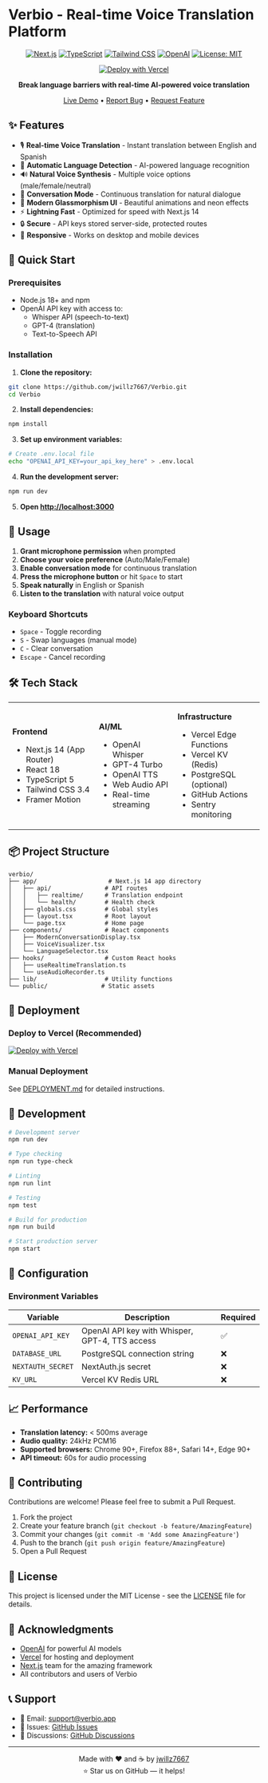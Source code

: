 # Verbio - Real-time Voice Translation Platform

<div align="center">
  
  [![Next.js](https://img.shields.io/badge/Next.js-14-black?style=for-the-badge&logo=next.js)](https://nextjs.org)
  [![TypeScript](https://img.shields.io/badge/TypeScript-5.0-blue?style=for-the-badge&logo=typescript)](https://www.typescriptlang.org)
  [![Tailwind CSS](https://img.shields.io/badge/Tailwind-3.4-38B2AC?style=for-the-badge&logo=tailwind-css)](https://tailwindcss.com)
  [![OpenAI](https://img.shields.io/badge/OpenAI-API-412991?style=for-the-badge&logo=openai)](https://openai.com)
  [![License: MIT](https://img.shields.io/badge/License-MIT-yellow.svg?style=for-the-badge)](LICENSE)
  
  [![Deploy with Vercel](https://vercel.com/button)](https://vercel.com/new/clone?repository-url=https://github.com/jwillz7667/Verbio&env=OPENAI_API_KEY&envDescription=OpenAI%20API%20Key%20with%20access%20to%20Whisper%2C%20GPT-4%2C%20and%20TTS&project-name=verbio&repository-name=verbio)

  **Break language barriers with real-time AI-powered voice translation**
  
  [Live Demo](https://verbio.vercel.app) • [Report Bug](https://github.com/jwillz7667/Verbio/issues) • [Request Feature](https://github.com/jwillz7667/Verbio/issues)

</div>

## ✨ Features

- 🎙️ **Real-time Voice Translation** - Instant translation between English and Spanish
- 🤖 **Automatic Language Detection** - AI-powered language recognition
- 🔊 **Natural Voice Synthesis** - Multiple voice options (male/female/neutral)
- 💬 **Conversation Mode** - Continuous translation for natural dialogue
- 🎨 **Modern Glassmorphism UI** - Beautiful animations and neon effects
- ⚡ **Lightning Fast** - Optimized for speed with Next.js 14
- 🔒 **Secure** - API keys stored server-side, protected routes
- 📱 **Responsive** - Works on desktop and mobile devices

## 🚀 Quick Start

### Prerequisites

- Node.js 18+ and npm
- OpenAI API key with access to:
  - Whisper API (speech-to-text)
  - GPT-4 (translation)
  - Text-to-Speech API

### Installation

1. **Clone the repository:**
```bash
git clone https://github.com/jwillz7667/Verbio.git
cd Verbio
```

2. **Install dependencies:**
```bash
npm install
```

3. **Set up environment variables:**
```bash
# Create .env.local file
echo "OPENAI_API_KEY=your_api_key_here" > .env.local
```

4. **Run the development server:**
```bash
npm run dev
```

5. **Open [http://localhost:3000](http://localhost:3000)**

## 🎯 Usage

1. **Grant microphone permission** when prompted
2. **Choose your voice preference** (Auto/Male/Female)
3. **Enable conversation mode** for continuous translation
4. **Press the microphone button** or hit `Space` to start
5. **Speak naturally** in English or Spanish
6. **Listen to the translation** with natural voice output

### Keyboard Shortcuts

- `Space` - Toggle recording
- `S` - Swap languages (manual mode)
- `C` - Clear conversation
- `Escape` - Cancel recording

## 🛠️ Tech Stack

<table>
<tr>
<td>

**Frontend**
- Next.js 14 (App Router)
- React 18
- TypeScript 5
- Tailwind CSS 3.4
- Framer Motion

</td>
<td>

**AI/ML**
- OpenAI Whisper
- GPT-4 Turbo
- OpenAI TTS
- Web Audio API
- Real-time streaming

</td>
<td>

**Infrastructure**
- Vercel Edge Functions
- Vercel KV (Redis)
- PostgreSQL (optional)
- GitHub Actions
- Sentry monitoring

</td>
</tr>
</table>

## 📦 Project Structure

```
verbio/
├── app/                    # Next.js 14 app directory
│   ├── api/               # API routes
│   │   ├── realtime/      # Translation endpoint
│   │   └── health/        # Health check
│   ├── globals.css        # Global styles
│   ├── layout.tsx         # Root layout
│   └── page.tsx           # Home page
├── components/            # React components
│   ├── ModernConversationDisplay.tsx
│   ├── VoiceVisualizer.tsx
│   └── LanguageSelector.tsx
├── hooks/                 # Custom React hooks
│   ├── useRealtimeTranslation.ts
│   └── useAudioRecorder.ts
├── lib/                   # Utility functions
└── public/               # Static assets
```

## 🚢 Deployment

### Deploy to Vercel (Recommended)

[![Deploy with Vercel](https://vercel.com/button)](https://vercel.com/new/clone?repository-url=https://github.com/jwillz7667/Verbio&env=OPENAI_API_KEY&envDescription=OpenAI%20API%20Key%20with%20access%20to%20Whisper%2C%20GPT-4%2C%20and%20TTS&project-name=verbio&repository-name=verbio)

### Manual Deployment

See [DEPLOYMENT.md](./DEPLOYMENT.md) for detailed instructions.

## 🧪 Development

```bash
# Development server
npm run dev

# Type checking
npm run type-check

# Linting
npm run lint

# Testing
npm test

# Build for production
npm run build

# Start production server
npm start
```

## 🔧 Configuration

### Environment Variables

| Variable | Description | Required |
|----------|-------------|----------|
| `OPENAI_API_KEY` | OpenAI API key with Whisper, GPT-4, TTS access | ✅ |
| `DATABASE_URL` | PostgreSQL connection string | ❌ |
| `NEXTAUTH_SECRET` | NextAuth.js secret | ❌ |
| `KV_URL` | Vercel KV Redis URL | ❌ |

## 📈 Performance

- **Translation latency:** < 500ms average
- **Audio quality:** 24kHz PCM16
- **Supported browsers:** Chrome 90+, Firefox 88+, Safari 14+, Edge 90+
- **API timeout:** 60s for audio processing

## 🤝 Contributing

Contributions are welcome! Please feel free to submit a Pull Request.

1. Fork the project
2. Create your feature branch (`git checkout -b feature/AmazingFeature`)
3. Commit your changes (`git commit -m 'Add some AmazingFeature'`)
4. Push to the branch (`git push origin feature/AmazingFeature`)
5. Open a Pull Request

## 📄 License

This project is licensed under the MIT License - see the [LICENSE](./LICENSE) file for details.

## 🙏 Acknowledgments

- [OpenAI](https://openai.com) for powerful AI models
- [Vercel](https://vercel.com) for hosting and deployment
- [Next.js](https://nextjs.org) team for the amazing framework
- All contributors and users of Verbio

## 📞 Support

- 📧 Email: support@verbio.app
- 🐛 Issues: [GitHub Issues](https://github.com/jwillz7667/Verbio/issues)
- 💬 Discussions: [GitHub Discussions](https://github.com/jwillz7667/Verbio/discussions)

---

<div align="center">
  Made with ❤️ and ☕ by <a href="https://github.com/jwillz7667">jwillz7667</a>
  <br>
  ⭐ Star us on GitHub — it helps!
</div>
